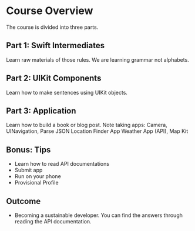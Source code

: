 # Course Overview
The course is divided into three parts.

## Part 1: Swift Intermediates
Learn raw materials of those rules. We are learning grammar not alphabets.

## Part 2: UIKit Components
Learn how to make sentences using UIKit objects.

## Part 3: Application
Learn how to build a book or blog post.
Note taking apps: Camera, UINavigation, Parse JSON
Location Finder App Weather App (API), Map Kit

## Bonus: Tips
 - Learn how to read API documentations
 - Submit app
 - Run on your phone
 - Provisional Profile

## Outcome
 - Becoming a sustainable developer. You can find the answers through reading the API documentation.

